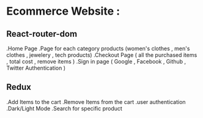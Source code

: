 # Ecommerce Website : 

## React-router-dom

.Home Page 
.Page for each category products (women's clothes , men's clothes , jewelery , tech products) 
.Checkout Page ( all the purchased items , total cost , remove items )
.Sign in page ( Google , Facebook , Github , Twitter Authentication )

## Redux 
.Add Items to the cart 
.Remove Items from the cart 
.user authentication
.Dark/Light Mode 
.Search for specific product 
